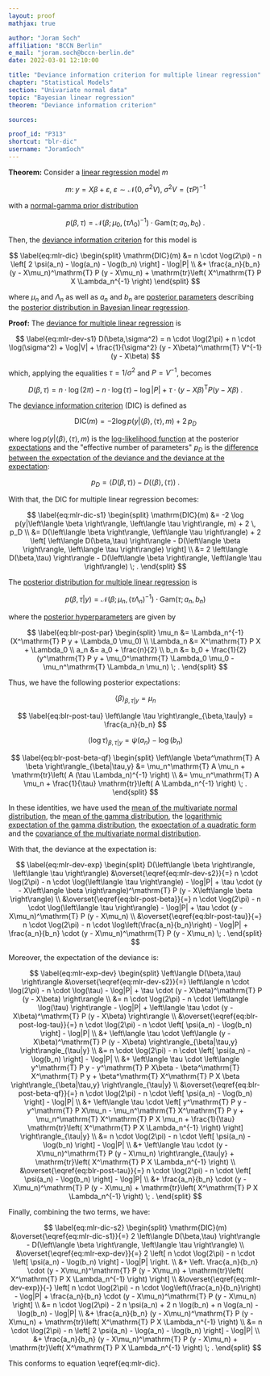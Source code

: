 ```yaml
---
layout: proof
mathjax: true

author: "Joram Soch"
affiliation: "BCCN Berlin"
e_mail: "joram.soch@bccn-berlin.de"
date: 2022-03-01 12:10:00

title: "Deviance information criterion for multiple linear regression"
chapter: "Statistical Models"
section: "Univariate normal data"
topic: "Bayesian linear regression"
theorem: "Deviance information criterion"

sources:

proof_id: "P313"
shortcut: "blr-dic"
username: "JoramSoch"
---
```



**Theorem:** Consider a [linear regression model](/D/mlr) $m$

$$ \label{eq:mlr}
m: \; y = X\beta + \varepsilon, \; \varepsilon \sim \mathcal{N}(0, \sigma^2 V), \; \sigma^2 V = (\tau P)^{-1}
$$

with a [normal-gamma prior distribution](/P/blr-prior)

$$ \label{eq:blr-prior}
p(\beta,\tau) = \mathcal{N}(\beta; \mu_0, (\tau \Lambda_0)^{-1}) \cdot \mathrm{Gam}(\tau; a_0, b_0) \; .
$$

Then, the [deviance information criterion](/D/dic) for this model is

$$ \label{eq:mlr-dic}
\begin{split}
\mathrm{DIC}(m) &= n \cdot \log(2\pi) - n \left[ 2 \psi(a_n) - \log(a_n) - \log(b_n) \right] - \log|P| \\
&+ \frac{a_n}{b_n} (y - X\mu_n)^\mathrm{T} P (y - X\mu_n) + \mathrm{tr}\left( X^\mathrm{T} P X \Lambda_n^{-1} \right)
\end{split}
$$

where $\mu_n$ and $\Lambda_n$ as well as $a_n$ and $b_n$ are [posterior parameters](/D/post) describing the [posterior distribution in Bayesian linear regression](/P/blr-post).


**Proof:** The [deviance for multiple linear regression](/P/mlr-dev) is

$$ \label{eq:mlr-dev-s1}
D(\beta,\sigma^2) = n \cdot \log(2\pi) + n \cdot \log(\sigma^2) + \log|V| + \frac{1}{\sigma^2} (y - X\beta)^\mathrm{T} V^{-1} (y - X\beta)
$$

which, applying the equalities $\tau = 1/\sigma^2$ and $P = V^{-1}$, becomes

$$ \label{eq:mlr-dev-s2}
D(\beta,\tau) = n \cdot \log(2\pi) - n \cdot \log(\tau) - \log|P| + \tau \cdot (y - X\beta)^\mathrm{T} P (y - X\beta) \; .
$$

The [deviance information criterion](/D/dic) (DIC) is defined as

$$ \label{eq:dic}
\mathrm{DIC}(m) = -2 \log p(y|\left\langle \beta \right\rangle, \left\langle \tau \right\rangle, m) + 2 \, p_D
$$

where $\log p(y \vert \left\langle \beta \right\rangle, \left\langle \tau \right\rangle, m)$ is the [log-likelihood function](/D/mlr-mll) at the posterior [expectations](/D/mean) and the "effective number of parameters" $p_D$ is the [difference between the expectation of the deviance and the deviance at the expectation](/D/dic):

$$ \label{eq:dic-pD}
p_D = \left\langle D(\beta,\tau) \right\rangle - D(\left\langle \beta \right\rangle, \left\langle \tau \right\rangle) \; .
$$

With that, the DIC for multiple linear regression becomes:

$$ \label{eq:mlr-dic-s1}
\begin{split}
\mathrm{DIC}(m) &= -2 \log p(y|\left\langle \beta \right\rangle, \left\langle \tau \right\rangle, m) + 2 \, p_D \\
&= D(\left\langle \beta \right\rangle, \left\langle \tau \right\rangle) + 2 \left[ \left\langle D(\beta,\tau) \right\rangle - D(\left\langle \beta \right\rangle, \left\langle \tau \right\rangle) \right] \\
&= 2 \left\langle D(\beta,\tau) \right\rangle - D(\left\langle \beta \right\rangle, \left\langle \tau \right\rangle) \; .
\end{split}
$$

The [posterior distribution for multiple linear regression](/P/blr-post) is

$$ \label{eq:blr-post}
p(\beta,\tau|y) = \mathcal{N}(\beta; \mu_n, (\tau \Lambda_n)^{-1}) \cdot \mathrm{Gam}(\tau; a_n, b_n)
$$

where the [posterior hyperparameters](/D/post) are given by

$$ \label{eq:blr-post-par}
\begin{split}
\mu_n &= \Lambda_n^{-1} (X^\mathrm{T} P y + \Lambda_0 \mu_0) \\
\Lambda_n &= X^\mathrm{T} P X + \Lambda_0 \\
a_n &= a_0 + \frac{n}{2} \\
b_n &= b_0 + \frac{1}{2} (y^\mathrm{T} P y + \mu_0^\mathrm{T} \Lambda_0 \mu_0 - \mu_n^\mathrm{T} \Lambda_n \mu_n) \; .
\end{split}
$$

Thus, we have the following posterior expectations:

$$ \label{eq:blr-post-beta}
\left\langle \beta \right\rangle_{\beta,\tau|y} = \mu_n
$$

$$ \label{eq:blr-post-tau}
\left\langle \tau \right\rangle_{\beta,\tau|y} = \frac{a_n}{b_n}
$$

$$ \label{eq:blr-post-log-tau}
\left\langle \log \tau \right\rangle_{\beta,\tau|y} = \psi(a_n) - \log(b_n)
$$

$$ \label{eq:blr-post-beta-qf}
\begin{split}
\left\langle \beta^\mathrm{T} A \beta \right\rangle_{\beta|\tau,y} &= \mu_n^\mathrm{T} A \mu_n + \mathrm{tr}\left( A (\tau \Lambda_n)^{-1} \right) \\
&= \mu_n^\mathrm{T} A \mu_n + \frac{1}{\tau} \mathrm{tr}\left( A \Lambda_n^{-1} \right) \; .
\end{split}
$$

In these identities, we have used the [mean of the multivariate normal distribution](/P/mvn-mean), the [mean of the gamma distribution](/P/gam-mean), the [logarithmic expectation of the gamma distribution](/P/gam-logmean), the [expectation of a quadratic form](/P/mean-qf) and the [covariance of the multivariate normal distribution](/P/mvn-cov).

With that, the deviance at the expectation is:

$$ \label{eq:mlr-dev-exp}
\begin{split}
D(\left\langle \beta \right\rangle, \left\langle \tau \right\rangle) &\overset{\eqref{eq:mlr-dev-s2}}{=} n \cdot \log(2\pi) - n \cdot \log(\left\langle \tau \right\rangle) - \log|P| + \tau \cdot (y - X\left\langle \beta \right\rangle)^\mathrm{T} P (y - X\left\langle \beta \right\rangle) \\
&\overset{\eqref{eq:blr-post-beta}}{=} n \cdot \log(2\pi) - n \cdot \log(\left\langle \tau \right\rangle) - \log|P| + \tau \cdot (y - X\mu_n)^\mathrm{T} P (y - X\mu_n) \\
&\overset{\eqref{eq:blr-post-tau}}{=} n \cdot \log(2\pi) - n \cdot \log\left(\frac{a_n}{b_n}\right) - \log|P| + \frac{a_n}{b_n} \cdot (y - X\mu_n)^\mathrm{T} P (y - X\mu_n) \; .
\end{split}
$$

Moreover, the expectation of the deviance is:

$$ \label{eq:mlr-exp-dev}
\begin{split}
\left\langle D(\beta,\tau) \right\rangle &\overset{\eqref{eq:mlr-dev-s2}}{=} \left\langle n \cdot \log(2\pi) - n \cdot \log(\tau) - \log|P| + \tau \cdot (y - X\beta)^\mathrm{T} P (y - X\beta) \right\rangle \\
&= n \cdot \log(2\pi) - n \cdot \left\langle \log(\tau) \right\rangle - \log|P| + \left\langle \tau \cdot (y - X\beta)^\mathrm{T} P (y - X\beta) \right\rangle \\
&\overset{\eqref{eq:blr-post-log-tau}}{=} n \cdot \log(2\pi) - n \cdot \left[ \psi(a_n) - \log(b_n) \right] - \log|P| \\
&+ \left\langle \tau \cdot \left\langle (y - X\beta)^\mathrm{T} P (y - X\beta) \right\rangle_{\beta|\tau,y} \right\rangle_{\tau|y} \\
&= n \cdot \log(2\pi) - n \cdot \left[ \psi(a_n) - \log(b_n) \right] - \log|P| \\
&+ \left\langle \tau \cdot \left\langle y^\mathrm{T} P y - y^\mathrm{T} P X\beta - \beta^\mathrm{T} X^\mathrm{T} P y + \beta^\mathrm{T} X^\mathrm{T} P X \beta \right\rangle_{\beta|\tau,y} \right\rangle_{\tau|y} \\
&\overset{\eqref{eq:blr-post-beta-qf}}{=} n \cdot \log(2\pi) - n \cdot \left[ \psi(a_n) - \log(b_n) \right] - \log|P| \\
&+ \left\langle \tau \cdot \left[ y^\mathrm{T} P y - y^\mathrm{T} P X\mu_n - \mu_n^\mathrm{T} X^\mathrm{T} P y + \mu_n^\mathrm{T} X^\mathrm{T} P X \mu_n  + \frac{1}{\tau} \mathrm{tr}\left( X^\mathrm{T} P X \Lambda_n^{-1} \right) \right] \right\rangle_{\tau|y} \\
&= n \cdot \log(2\pi) - n \cdot \left[ \psi(a_n) - \log(b_n) \right] - \log|P| \\
&+ \left\langle \tau \cdot (y - X\mu_n)^\mathrm{T} P (y - X\mu_n) \right\rangle_{\tau|y} + \mathrm{tr}\left( X^\mathrm{T} P X \Lambda_n^{-1} \right) \\
&\overset{\eqref{eq:blr-post-tau}}{=} n \cdot \log(2\pi) - n \cdot \left[ \psi(a_n) - \log(b_n) \right] - \log|P| \\
&+ \frac{a_n}{b_n} \cdot (y - X\mu_n)^\mathrm{T} P (y - X\mu_n) + \mathrm{tr}\left( X^\mathrm{T} P X \Lambda_n^{-1} \right) \; .
\end{split}
$$

Finally, combining the two terms, we have:

$$ \label{eq:mlr-dic-s2}
\begin{split}
\mathrm{DIC}(m) &\overset{\eqref{eq:mlr-dic-s1}}{=} 2 \left\langle D(\beta,\tau) \right\rangle - D(\left\langle \beta \right\rangle, \left\langle \tau \right\rangle) \\
&\overset{\eqref{eq:mlr-exp-dev}}{=} 2 \left[ n \cdot \log(2\pi) - n \cdot \left[ \psi(a_n) - \log(b_n) \right] - \log|P| \right. \\
&+ \left. \frac{a_n}{b_n} \cdot (y - X\mu_n)^\mathrm{T} P (y - X\mu_n) + \mathrm{tr}\left( X^\mathrm{T} P X \Lambda_n^{-1} \right) \right] \\
&\overset{\eqref{eq:mlr-dev-exp}}{-} \left[ n \cdot \log(2\pi) - n \cdot \log\left(\frac{a_n}{b_n}\right) - \log|P| + \frac{a_n}{b_n} \cdot (y - X\mu_n)^\mathrm{T} P (y - X\mu_n) \right] \\
&= n \cdot \log(2\pi) - 2 n \psi(a_n) + 2 n \log(b_n) + n \log(a_n) - \log(b_n) - \log|P| \\
&+ \frac{a_n}{b_n} (y - X\mu_n)^\mathrm{T} P (y - X\mu_n) + \mathrm{tr}\left( X^\mathrm{T} P X \Lambda_n^{-1} \right) \\
&= n \cdot \log(2\pi) - n \left[ 2 \psi(a_n) - \log(a_n) - \log(b_n) \right] - \log|P| \\
&+ \frac{a_n}{b_n} (y - X\mu_n)^\mathrm{T} P (y - X\mu_n) + \mathrm{tr}\left( X^\mathrm{T} P X \Lambda_n^{-1} \right) \; .
\end{split}
$$

This conforms to equation \eqref{eq:mlr-dic}.
